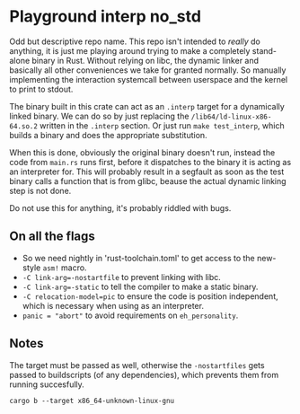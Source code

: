 # Playground interp no_std

Odd but descriptive repo name. This repo isn't intended to _really_ do anything, it is just me
playing around trying to make a completely stand-alone binary in Rust. Without relying on libc, the
dynamic linker and basically all other conveniences we take for granted normally. So manually
implementing the interaction systemcall between userspace and the kernel to print to stdout.

The binary built in this crate can act as an `.interp` target for a dynamically
linked binary. We can do so by just replacing the  `/lib64/ld-linux-x86-64.so.2` written in the
`.interp` section. Or just run `make test_interp`, which builds a binary and does the appropriate
substitution.

When this is done, obviously the original binary doesn't run, instead the code from `main.rs` runs
first, before it dispatches to the binary it is acting as an interpreter for. This will probably
result in a segfault as soon as the test binary calls a function that is from glibc, beause the
actual dynamic linking step is not done.

Do not use this for anything, it's probably riddled with bugs.

## On all the flags
- So we need nightly in 'rust-toolchain.toml' to get access to the new-style `asm!` macro.
- `-C link-arg=-nostartfile` to prevent linking with libc.
- `-C link-arg=-static` to tell the compiler to make a static binary.
- `-C relocation-model=pic` to ensure the code is position independent, which is necessary when using as an interpreter.
- `panic = "abort"` to avoid requirements on `eh_personality`.


## Notes

The target must be passed as well, otherwise the `-nostartfiles` gets passed to buildscripts (of any dependencies), which prevents them from running succesfully.
```
cargo b --target x86_64-unknown-linux-gnu
```
